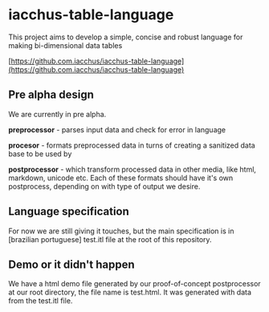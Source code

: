 # iacchus-table-language

This project aims to develop a simple, concise and robust language for making
bi-dimensional data tables

[https://github.com.iacchus/iacchus-table-language](https://github.com.iacchus/iacchus-table-language)

## Pre alpha design

We are currently in pre alpha.

**preprocessor** - parses input data and check for error in language

**procesor** - formats preprocessed data in turns of creating a sanitized
data base to be used by

**postprocessor** - which transform processed data in other media, like html,
markdown, unicode etc. Each of these formats should have it's own postprocess,
depending on with type of output we desire.

## Language specification

For now we are still giving it touches, but the main specification is in
[brazilian portuguese] test.itl file at the root of this repository.

## Demo or it didn't happen

We have a html demo file generated by our proof-of-concept postprocessor at our
root directory, the file name is test.html. It was generated with data from the
test.itl file.
